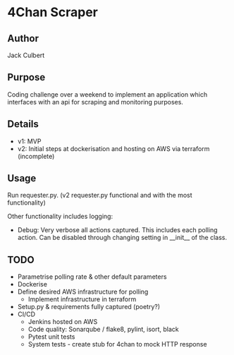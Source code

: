 # 4Chan Scraper
## Author
Jack Culbert

## Purpose
Coding challenge over a weekend to implement an application which interfaces with an api for scraping and monitoring purposes.

## Details
* v1: MVP
* v2: Initial steps at dockerisation and hosting on AWS via terraform (incomplete)

## Usage
Run requester.py. (v2 requester.py functional and with the most functionality)

Other functionality includes logging:
* Debug: Very verbose all actions captured. This includes each polling action. Can be disabled through changing setting in \_\_init\_\_ of the class.

## TODO
* Parametrise polling rate & other default parameters
* Dockerise
* Define desired AWS infrastructure for polling
    * Implement infrastructure in terraform
* Setup.py & requirements fully captured (poetry?)
* CI/CD
    * Jenkins hosted on AWS
    * Code quality: Sonarqube / flake8, pylint, isort, black
    * Pytest unit tests
    * System tests - create stub for 4chan to mock HTTP response

